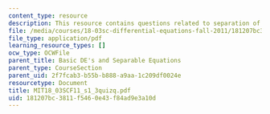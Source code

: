 ```yaml
---
content_type: resource
description: This resource contains questions related to separation of variables.
file: /media/courses/18-03sc-differential-equations-fall-2011/181207bc3811f5460e43f84ad9e3a10d_MIT18_03SCF11_s1_3quizq.pdf
file_type: application/pdf
learning_resource_types: []
ocw_type: OCWFile
parent_title: Basic DE's and Separable Equations
parent_type: CourseSection
parent_uid: 2f7fcab3-b55b-b888-a9aa-1c209df0024e
resourcetype: Document
title: MIT18_03SCF11_s1_3quizq.pdf
uid: 181207bc-3811-f546-0e43-f84ad9e3a10d
---
```

